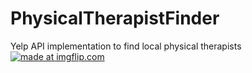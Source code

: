 # PhysicalTherapistFinder
Yelp API implementation to find local physical therapists
<a href="https://imgflip.com/gif/264q2w"><img src="https://i.imgflip.com/264q2w.gif" title="made at imgflip.com"/></a>
